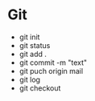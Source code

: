 # Git
* git init
* git status
* git add .
* git commit -m "text"
* git puch origin mail
* git log
* git checkout